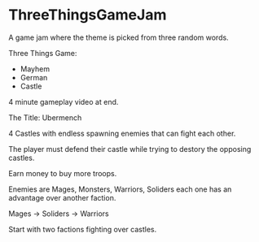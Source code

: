 # ThreeThingsGameJam
A game jam where the theme is picked from three random words.

Three Things Game:
- Mayhem
- German
- Castle

4 minute gameplay video at end.

The Title: Ubermench

4 Castles with endless spawning enemies that can fight each other.

The player must defend their castle while trying to destory the opposing castles.

Earn money to buy more troops.

Enemies are Mages, Monsters, Warriors, Soliders each one has an advantage over another faction.

Mages -> Soliders -> Warriors

Start with two factions fighting over castles.
